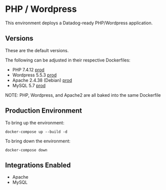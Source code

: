 # PHP / Wordpress
This environment deploys a Datadog-ready PHP/Wordpress application.

## Versions
These are the default versions.

The following can be adjusted in their respective Dockerfiles:
- PHP 7.4.12 [prod](services/web/Dockerfile.prod)
- Wordpress 5.5.3 [prod](services/web/Dockerfile.prod)
- Apache 2.4.38 (Debian) [prod](services/web/Dockerfile.prod)
- MySQL 5.7 [prod](services/mysql/Dockerfile)

NOTE: PHP, Wordpress, and Apache2 are all baked into the same Dockerfile

## Production Environment
To bring up the environment:
```
docker-compose up --build -d
```

To bring down the environment:
```
docker-compose down
```

## Integrations Enabled

- Apache
- MySQL
